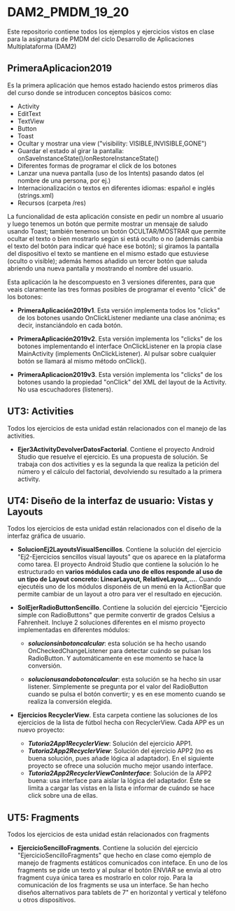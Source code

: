 # DAM2_PMDM_19_20
 Este repositorio contiene todos los ejemplos y ejercicios vistos en clase para la asignatura de PMDM del ciclo Desarrollo de Aplicaciones Multiplataforma (DAM2)
 
 ## PrimeraAplicacion2019
 Es la primera aplicación que hemos estado haciendo estos primeros días del curso donde se introducen conceptos básicos como:
 * Activity
 * EditText
 * TextView
 * Button
 * Toast
 * Ocultar y mostrar una view ("visibility: VISIBLE,INVISIBLE,GONE")
 * Guardar el estado al girar la pantalla: onSaveInstanceState()/onRestoreInstanceState()
 * Diferentes formas de programar el click de los botones
 * Lanzar una nueva pantalla (uso de los Intents) pasando datos (el nombre de una persona, por ej.)
 * Internacionalización o textos en diferentes idiomas: español e inglés (strings.xml)
 * Recursos (carpeta /res)
 
 La funcionalidad de esta aplicación consiste en pedir un nombre al usuario y luego tenemos un botón que permite mostrar un mensaje de saludo usando Toast; también tenemos un botón OCULTAR/MOSTRAR que permite ocultar el texto o bien mostrarlo según si está oculto o no (además cambia el texto del botón para indicar qué hace ese botón); si giramos la pantalla del dispositivo el texto se mantiene en el mismo estado que estuviese (oculto o visible); además hemos añadido un tercer botón que saluda abriendo una nueva pantalla y mostrando el nombre del usuario.
 
 Esta aplicación la he descompuesto en 3 versiones diferentes, para que veais claramente las tres formas posibles de programar el evento "click" de los botones:
 * **PrimeraAplicación2019v1**. Esta versión implementa todos los "clicks" de los botones usando OnClickListener mediante una clase anónima; es decir, instanciándolo en cada botón.
 
 * **PrimeraAplicación2019v2**. Esta versión implementa los "clicks" de los botones implementando el interface OnClickListener en la propia clase MainActivity (implements OnClickListener). Al pulsar sobre cualquier botón se llamará al mismo método onClick().
 
 * **PrimeraAplicacion2019v3**. Esta versión implementa los "clicks" de los botones usando la propiedad "onClick" del XML del layout de la Activity. No usa escuchadores (listeners).
 
 
 
 ## UT3: Activities
 Todos los ejercicios de esta unidad están relacionados con el manejo de las activities.
 
 * **Ejer3ActivityDevolverDatosFactorial**. Contiene el proyecto Android Studio que resuelve el ejercicio. Es una propuesta de solución. Se trabaja con dos activities y es la segunda la que realiza la petición del número y el cálculo del factorial, devolviendo su resultado a la primera activity.
 
 ## UT4: Diseño de la interfaz de usuario: Vistas y Layouts
 Todos los ejercicios de esta unidad están relacionados con el diseño de la interfaz gráfica de usuario.
 
 * **SolucionEj2LayoutsVisualSencillos**. Contiene la solución del ejercicio "Ej2-Ejercicios sencillos visual layouts" que os aparece en la plataforma como tarea. El proyecto Android Studio que contiene la solución lo he estructurado en **varios módulos cada uno de ellos responde al uso de un tipo de Layout concreto: LinearLayout, RelativeLayout,...**. Cuando ejecutéis uno de los módulos disponéis de un menú en la ActionBar que permite cambiar de un layout a otro para ver el resultado en ejecución.
 
 * **SolEjerRadioButtonSencillo**. Contiene la solución del ejercicio "Ejercicio simple con RadioButtons" que permite convertir de grados Celsius a Fahrenheit. Incluye 2 soluciones diferentes en el mismo proyecto implementadas en diferentes módulos:
 
     * ***solucionsinbotoncalcular***: esta solución se ha hecho usando OnCheckedChangeListener para detectar cuándo se pulsan los RadioButton. Y automáticamente en ese momento se hace la conversión.
 
     * ***solucionusandobotoncalcular***: esta solución se ha hecho sin usar listener. Simplemente se pregunta por el valor del RadioButton cuando se pulsa el botón convertir; y es en ese momento cuando se realiza la conversión elegida.
 
 * **Ejercicios RecyclerView**. Esta carpeta contiene las soluciones de los ejercicios de la lista de fútbol hecha con RecyclerView. Cada APP es un nuevo proyecto:
 
    * ***Tutoria2App1RecyclerView***: Solución del ejercicio APP1.
    * ***Tutoria2App2RecyclerView***: Solución del ejercicio APP2 (no es buena solución, pues añade lógica al adaptador). En el siguiente proyecto se ofrece una solución mucho mejor usando interface.
    * ***Tutoria2App2RecyclerViewConInterface***: Solución de la APP2 buena: usa interface para aislar la lógica del adaptador. Éste se limita a cargar las vistas en la lista e informar de cuándo se hace click sobre una de ellas.
	
## UT5: Fragments
 Todos los ejercicios de esta unidad están relacionados con fragments
 
 * **EjercicioSencilloFragments**. Contiene la solución del ejercicio "EjercicioSencilloFragments" que hecho en clase como ejemplo de manejo de fragments estáticos comunicados con inteface. En uno de los fragments se pide un texto y al pulsar el botón ENVIAR se envía al otro fragment cuya única tarea es mostrarlo en color rojo. Para la comunicación de los fragments se usa un interface. Se han hecho diseños alternativos para tablets de 7" en horizontal y vertical y teléfono u otros dispositivos.
